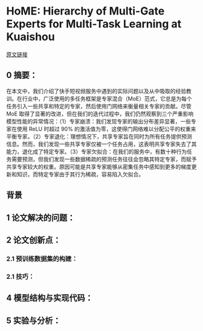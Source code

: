 
# HoME: Hierarchy of Multi-Gate Experts for Multi-Task Learning at Kuaishou
[原文链接]()
## 0 摘要：
在本文中，我们介绍了快手短视频服务中遇到的实际问题以及从中吸取的经验教训。在行业中，广泛使用的多任务框架是专家混合（MoE）范式，它总是为每个任务引入一些共享和特定的专家，然后使用门网络来衡量相关专家的贡献。尽管 MoE 取得了显著的改进，但在我们的迭代过程中，我们仍然观察到三个严重影响模型性能的异常情况：（1）专家崩溃：我们发现专家的输出分布差异显著，一些专家在使用 ReLU 时超过 90% 的激活值为零，这使得门网络难以分配公平的权重来平衡专家。（2）专家退化：理想情况下，共享专家旨在同时为所有任务提供预测信息。然而，我们发现一些共享专家仅被一个任务占用，这表明共享专家失去了其能力，退化成了特定专家。（3）专家欠拟合：在我们的服务中，有数十种行为任务需要预测，但我们发现一些数据稀疏的预测任务往往会忽略其特定专家，而赋予共享专家较大的权重。原因可能是共享专家能够从密集任务中感知到更多的梯度更新和知识，而特定专家由于其行为稀疏，容易陷入欠拟合。

## 背景


## 1 论文解决的问题：


## 2 论文创新点：


### 2.1 预训练数据集的构建：


### 2.1 技巧：


## 4 模型结构与实现代码：


## 5 实验与分析：

<!--stackedit_data:
eyJoaXN0b3J5IjpbLTk0NTg5Mzc4MV19
-->